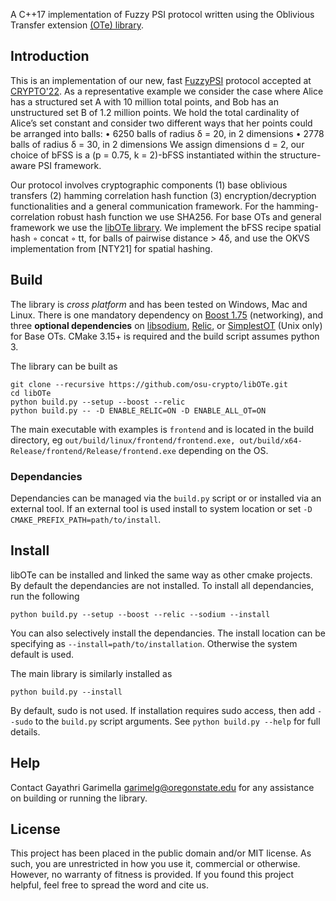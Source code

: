 

A  C++17 implementation of Fuzzy PSI protocol written using the Oblivious Transfer extension [(OTe) library](https://github.com/osu-crypto/libOTe). 
 
 
## Introduction
 
This is an implementation of our new, fast [FuzzyPSI](https://eprint.iacr.org/2022/1011.pdf) protocol accepted at [CRYPTO'22](https://crypto.iacr.org/2022/). 
As a representative example we consider the case where Alice has a structured set A with 10
million total points, and Bob has an unstructured set B of 1.2 million points. We hold the total
cardinality of Alice’s set constant and consider two different ways that her points could be arranged
into balls:
• 6250 balls of radius δ = 20, in 2 dimensions
• 2778 balls of radius δ = 30, in 2 dimensions
We assign dimensions d = 2, our choice of bFSS is a (p = 0.75, k = 2)-bFSS instantiated within the structure-aware PSI framework. 

Our protocol involves cryptographic components (1) base oblivious transfers (2) hamming correlation hash function (3) encryption/decryption functionalities and a general communication framework. For the hamming-correlation robust hash function we use
SHA256. For base OTs and general framework we use the [libOTe library](https://github.com/osu-crypto/libOTe). We implement the bFSS recipe spatial hash ◦ concat ◦ tt, for balls of pairwise distance > 4δ, and use the OKVS implementation from [NTY21] for spatial hashing. 


## Build
 
The library is *cross platform* and has been tested on Windows, Mac and Linux. 
There is one mandatory dependency on [Boost 1.75](http://www.boost.org/) (networking),
and three **optional dependencies** on [libsodium](https://doc.libsodium.org/),
[Relic](https://github.com/relic-toolkit/relic), or
[SimplestOT](https://github.com/osu-crypto/libOTe/tree/master/SimplestOT) (Unix only)
for Base OTs.
CMake 3.15+ is required and the build script assumes python 3.
 
The library can be built as
```
git clone --recursive https://github.com/osu-crypto/libOTe.git
cd libOTe
python build.py --setup --boost --relic
python build.py -- -D ENABLE_RELIC=ON -D ENABLE_ALL_OT=ON
```
The main executable with examples is `frontend` and is located in the build directory, eg `out/build/linux/frontend/frontend.exe, out/build/x64-Release/frontend/Release/frontend.exe` depending on the OS. 

### Dependancies

Dependancies can be managed via the `build.py` script or or installed via an external tool. If an external tool is used install to system location or set  `-D CMAKE_PREFIX_PATH=path/to/install`.


## Install

libOTe can be installed and linked the same way as other cmake projects. By default the dependancies are not installed. To install all dependancies, run the following
```
python build.py --setup --boost --relic --sodium --install
```
You can also selectively install the dependancies. The install location can be specifying as `--install=path/to/installation`. Otherwise the system default is used.

The main library is similarly installed as
```
python build.py --install 
```

By default, sudo is not used. If installation requires sudo access, then add `--sudo` to the `build.py` script arguments. See `python build.py --help` for full details.



## Help
 
Contact Gayathri Garimella garimelg@oregonstate.edu for any assistance on building 
or running the library.

 
 ## License
 
This project has been placed in the public domain and/or MIT license. As such, you are unrestricted in how 
you use it, commercial or otherwise. However, no warranty of fitness is provided. If you 
found this project helpful, feel free to spread the word and cite us.

